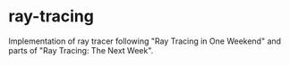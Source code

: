 # ray-tracing
Implementation of ray tracer following "Ray Tracing in One Weekend" and parts of "Ray Tracing: The Next Week".
